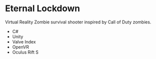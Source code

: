 # Eternal Lockdown

Virtual Reality Zombie survival shooter inspired by Call of Duty zombies.

+ C#
+ Unity
+ Valve Index
+ OpenVR
+ Oculus Rift S
